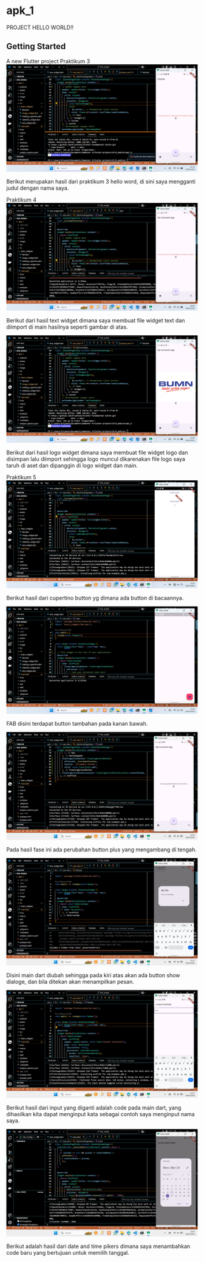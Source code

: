 # apk_1

PROJECT HELLO WORLD!!
## Getting Started

A new Flutter project
Praktikum 3
![Screnshoot Hello_Word](image/erik1.png)

Berikut merupakan hasil dari praktikum 3 hello word, di sini saya
mengganti judul dengan nama saya.

Praktikum 4
![Screnshoot Hello_Word](image/erik2.png)

Berikut dari hasil text widget dimana saya membuat file widget text dan
diimport di main hasilnya seperti gambar di atas.

![Screnshoot Hello_Word](image/erik3.png)

Berikut dari hasil logo widget dimana saya membuat file widget logo dan disimpan lalu
diimport sehingga logo muncul dikarenakan file logo saya taruh di aset dan dipanggin di logo widget dan main.

Praktikum 5
![Screnshoot Hello_Word](image/erik4.png)

Berikut hasil dari cupertino button yg dimana ada button di bacaannya.

![Screnshoot Hello_Word](image/erik5.png)

FAB disini terdapat button tambahan pada kanan bawah.

![Screnshoot Hello_Word](image/erik6.png)

Pada hasil fase ini ada perubahan button plus yang mengambang di tengah.

![Screnshoot Hello_Word](image/erik7.png)

Disini main dart diubah sehingga pada kiri atas akan ada button show dialoge,
dan bila ditekan akan menampilkan pesan.

![Screnshoot Hello_Word](image/erik8.png)

Berikut hasil dari input yang diganti adalah code pada main dart,
yang dihasilkan kita dapat menginput kata sebagai contoh saya menginput nama saya.

![Screnshoot Hello_Word](image/erik9.png)

Berikut adalah hasil dari date and time pikers dimana saya menambahkan
code baru yang bertujuan untuk memilih tanggal.
